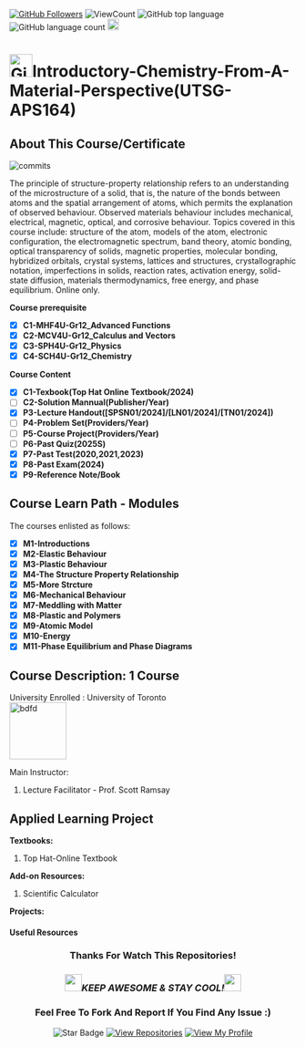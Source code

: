 <!--
 * @Author: BDFD
 * @Date: 2022-01-12 22:38:38
 * @LastEditTime: 2022-02-23 12:24:43
 * @LastEditors: BDFD
 * @Description:
 * @FilePath: \3.0-Course-Name_Coursera_Template\README.md
-->

<a href="https://github.com/bdfd"><img src="https://img.shields.io/github/followers/bdfd?label=Follow%20Me&logo=github" alt="GitHub Followers" /></a>
![ViewCount](https://views.whatilearened.today/views/github/BDFD-Tutorial-Ground/UTSG_APS164_Introductory-Chemistry-From-A-Material-Perspective.svg?cache=remove)
![GitHub top language](https://img.shields.io/github/languages/top/BDFD-Tutorial-Ground/UTSG_APS164_Introductory-Chemistry-From-A-Material-Perspective?style=flat)
![GitHub language count](https://img.shields.io/github/languages/count/BDFD-Tutorial-Ground/UTSG_APS164_Introductory-Chemistry-From-A-Material-Perspective?style=flat)
<img height=20 src="https://cdn.jsdelivr.net/gh/bdfd/Personal_Image_Repo/7.Color-Icon/Status/Finish.svg" alt="bdfd" />

# <a href="https://github.com/bdfd"><img height=40 src="https://cdn.jsdelivr.net/gh/bdfd/Personal_Image_Repo/4.Stamp/BDFD_Stamp.png" alt="GitHub Followers" /></a>Introductory-Chemistry-From-A-Material-Perspective(UTSG-APS164)

## About This Course/Certificate

![commits](https://img.shields.io/github/last-commit/BDFD-LearningGround/Cousera_Google-Data-Analytics-Professional-Certificate?label=Last%20Commit%20)

The principle of structure-property relationship refers to an understanding of the microstructure of a solid, that is, the nature of the bonds between atoms and the spatial
arrangement of atoms, which permits the explanation of observed behaviour. Observed materials behaviour includes mechanical, electrical, magnetic, optical, and corrosive
behaviour. Topics covered in this course include: structure of the atom, models of the atom, electronic configuration, the electromagnetic spectrum, band theory, atomic bonding, optical
transparency of solids, magnetic properties, molecular bonding, hybridized orbitals, crystal systems, lattices and structures, crystallographic notation, imperfections in solids, reaction
rates, activation energy, solid-state diffusion, materials thermodynamics, free energy, and phase equilibrium. Online only.

**Course prerequisite**

- [x] **C1-MHF4U-Gr12_Advanced Functions**
- [x] **C2-MCV4U-Gr12_Calculus and Vectors**
- [x] **C3-SPH4U-Gr12_Physics**
- [x] **C4-SCH4U-Gr12_Chemistry**

**Course Content**

- [x] **C1-Texbook(Top Hat Online Textbook/2024)**
- [ ] **C2-Solution Mannual(Publisher/Year)**
- [x] **P3-Lecture Handout([SPSN01/2024]/[LN01/2024]/[TN01/2024])**
- [ ] **P4-Problem Set(Providers/Year)**
- [ ] **P5-Course Project(Providers/Year)**
- [ ] **P6-Past Quiz(2025S)**
- [x] **P7-Past Test(2020,2021,2023)**
- [x] **P8-Past Exam(2024)**
- [x] **P9-Reference Note/Book**

## Course Learn Path - Modules

The courses enlisted as follows:

- [x] **M1-Introductions**
- [x] **M2-Elastic Behaviour**
- [x] **M3-Plastic Behaviour**
- [x] **M4-The Structure Property Relationship**
- [x] **M5-More Strcture**
- [x] **M6-Mechanical Behaviour**
- [x] **M7-Meddling with Matter**
- [x] **M8-Plastic and Polymers**
- [x] **M9-Atomic Model**
- [x] **M10-Energy**
- [x] **M11-Phase Equilibrium and Phase Diagrams**

## Course Description: 1 Course

University Enrolled : University of Toronto  
<img height=100 src="https://cdn.jsdelivr.net/gh/bdfd/Personal_Image_Repo/10.%20Course_Learning/2.0%20Canda%20University%20Logo/Univeristy_of_Toronto.png" alt="bdfd" />

Main Instructor:

1. Lecture Facilitator - Prof. Scott Ramsay

## Applied Learning Project

**Textbooks:**

1. Top Hat-Online Textbook

**Add-on Resources:**

1. Scientific Calculator

**Projects:**

#### Useful Resources

<!-- - [Course Link](https://www.coursera.org/professional-certificates/ibm-data-science) -->

<div align="center">

### Thanks For Watch This Repositories!

### <img src="https://media.giphy.com/media/WUlplcMpOCEmTGBtBW/giphy.gif" width="30"><i>KEEP AWESOME & STAY COOL!</i><img src="https://media.giphy.com/media/WUlplcMpOCEmTGBtBW/giphy.gif" width="30">

### Feel Free To Fork And Report If You Find Any Issue :)

![Star Badge](https://img.shields.io/static/v1?label=%F0%9F%8C%9F&message=If%20Useful&style=style=flat&color=BC4E99)
[![View Repositories](https://img.shields.io/badge/View-My_Repositories-blue?logo=GitHub)](https://github.com/bdfd?tab=repositories)
[![View My Profile](https://img.shields.io/badge/View-My_Profile-green?logo=GitHub)](https://github.com/bdfd)

</div>
